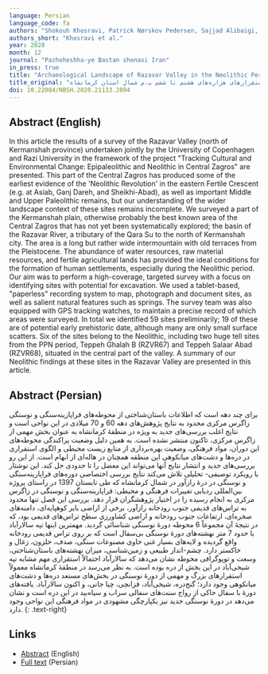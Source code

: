 ```yaml
---
language: Persian
language_code: fa
authors: "Shokouh Khosravi, Patrick Nørskov Pedersen, Sajjad Alibaigi, Joe Roe, Mohsen Heidary Dastenaei, Behzad Miladi, Hojjat Darabi, Tobias Richter, and Peder Mortensen"
authors_short: "Khosravi et al."
year: 2020
month: 12
journal: "Pazhoheshha-ye Bastan shenasi Iran"
in_press: true
title: "Archaeological Landscape of Razavar Valley in the Neolithic Period: the survey of the 8th–6th millennium BC in the north of Kermanshah Province"
title_original: "چشم‌انداز باستان‌شناختی درۀ رازآور در دورۀ نوسنگی: بررسی استقرارهای هزاره‌های هشتم تا ششم پ.م شمال استان کرمانشاه"
doi: 10.22084/NBSH.2020.21133.2094
---
```


## Abstract (English)

In this article the results of a survey of the Razavar Valley (north of Kermanshah province) undertaken jointly by the University of Copenhagen and Razi University in the framework of the project "Tracking Cultural and Environmental Change: Epipaleolithic and Neolithic in Central Zagros" are presented. This part of the Central Zagros has produced some of the earliest evidence of the 'Neolithic Revolution' in the eastern Fertile Crescent (e.g. at Asiab, Ganj Dareh, and Sheikhi-Abad), as well as important Middle and Upper Paleolithic remains, but our understanding of the wider landscape context of these sites remains incomplete. We surveyed a part of the Kermanshah plain, otherwise probably the best known area of the Central Zagros that has not yet been systematically explored; the basin of the Razavar River, a tributary of the Qara Su to the north of Kermanshah city. The area is a long but rather wide intermountain with old terraces from the Pleistocene. The abundance of water resources, raw material resources, and fertile agricultural lands has provided the ideal conditions for the formation of human settlements, especially during the Neolithic period. Our aim was to perform a high-coverage, targeted survey with a focus on identifying sites with potential for excavation. We used a tablet-based, "paperless" recording system to map, photograph and document sites, as well as salient natural features such as springs. The survey team was also equipped with GPS tracking watches, to maintain a precise record of which areas were surveyed. In total we identified 59 sites preliminarily; 19 of these are of potential early prehistoric date, although many are only small surface scatters. Six of the sites belong to the Neolithic, including two huge tell sites from the PPN period, Teppeh Ghalah B (RZVR67) and Teppeh Salaar Abad (RZVR68), situated in the central part of the valley. A summary of our Neolithic findings at these sites in the Razavar Valley are presented in this article.

## Abstract (Persian)

برای چند دهه است که اطلاعات باستان‌شناختی از محوطه‌های فراپارینه‌سنگی و نوسنگی زاگرس مرکزی محدود به نتایج پژوهش‌های دهه 60 و 70 میلادی در این نواحی است و نتایج اغلب بررسی‌های جدید به ویژه در منطقۀ کرمانشاه به عنوان بخش مهمی از زاگرس مرکزی، تاکنون منتشر نشده است. به همین دلیل وضعیت پراکندگی محوطه‌های این دوران، مواد فرهنگی، وضعیت بهره‌برداری از منابع زیست محیطی و الگوی استقراری در دره‌ها و دشت‌های میانکوهی این منطقه همچنان در هاله‌ای از ابهام است. از این رو بررسی‌های جدید و انتشار نتایج آنها می‌تواند این معضل را تا حدودی حل کند. این نوشتار با رویکرد توصیفی- تحلیلی تلاش می‌کند نتایج بررسی اختصاصی دوره‌های فراپارینه‌سنگی و نوسنگی در درۀ رازآور در شمال کرمانشاه که طی تابستان 1397 در راستای پروژه بین‌المللی ردیابی تغییرات فرهنگی و محیطی: فراپارینه‌سنگی و نوسنگی در زاگرس مرکزی به انجام رسیده را در اختیار پژوهشگران قرار دهد. بررسی‌ این فصل تنها محدود به تراس‌های قدیمی جنوب رودخانه رازآور، برخی از اراضی بایر کوهپایه‌ای، دامنه‌های صخره‌ای، ارتفاعات جنوب رودخانه و اراضی کشاورزی سطح تراس‌های قدیمی بود، که در نتیجۀ آن مجموعاً 6 محوطه دورۀ نوسنگی شناسائی گردید. مهمترین اینها تپه سالارآباد با حدود 7 متر نهشته‌های دورۀ نوسنگی بی‌سفال است که بر روی تراس قدیمی رودخانه واقع گردیده و لایه‌های بسیار غنی حاوی مصنوعات سنگی، صدف، حلزون، زغال و خاکستر دارد. چشم-انداز طبیعی و زمین‌‌شناسی، میزان نهشته‌های باستان‌شناختی، وسعت و توپوگرافی محوطه نشان می‌دهد که سالارآباد احتمالاً استقراری مهم مشابه تپه شیخی‌آباد در این بخش از دره بوده است. به نظر می‌رسد در منطقۀ کرمانشاه معمولاً استقرارهای بزرگ و مهمی از دورۀ نوسنگی در بخش‌های مستعد دره‌ها و دشت‌های میانکوهی وجود دارد؛ گنج‌دره، شیخی‌آباد، قزانچی، چیا جانی، و اکنون سالارآباد. یافته‌های دورۀ با سفال حاکی از رواج سنت‌های سفالی سراب و سیاه‌بید در این دره است و نشان می‌دهد در دورۀ نوسنگی جدید نیز یکپارچگی مشهودی در مواد فرهنگی این نواحی وجود دارد.
{: .text-right}

## Links

* [Abstract](https://nbsh.basu.ac.ir/article_3372.html?lang=en) (English)
* [Full text](https://nbsh.basu.ac.ir/article_3372.html?lang=fa) (Persian)
